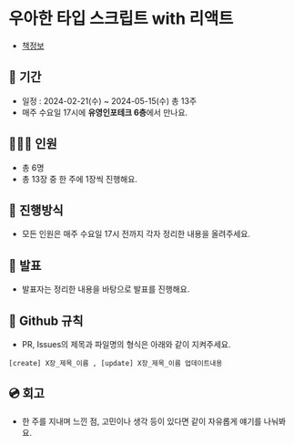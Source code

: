# 우아한 타입 스크립트 with 리액트


- [책정보](https://product.kyobobook.co.kr/detail/S000210716282)

## 📆 기간
- 일정 : 2024-02-21(수) ~ 2024-05-15(수) 총 13주
- 매주 수요일 17시에 **유영인포테크 6층**에서 만나요.

## 👨‍👩‍👦 인원
- 총 6명
- 총 13장 중 한 주에 1장씩 진행해요.

## 📜 진행방식
- 모든 인원은 매주 수요일 17시 전까지 각자 정리한 내용을 올려주세요.

## 🎤 발표
- 발표자는 정리한 내용을 바탕으로 발표를 진행해요.

## 🤝 Github 규칙
- PR, Issues의 제목과 파일명의 형식은 아래와 같이 지켜주세요.
```
[create] X장_제목_이름 , [update] X장_제목_이름 업데이트내용
```

## 💿 회고
- 한 주를 지내며 느낀 점, 고민이나 생각 등이 있다면 같이 자유롭게 얘기를 나눠봐요.
